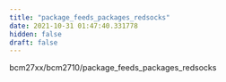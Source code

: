 ```yaml
---
title: "package_feeds_packages_redsocks"
date: 2021-10-31 01:47:40.331778
hidden: false
draft: false
---
```


bcm27xx/bcm2710/package_feeds_packages_redsocks

